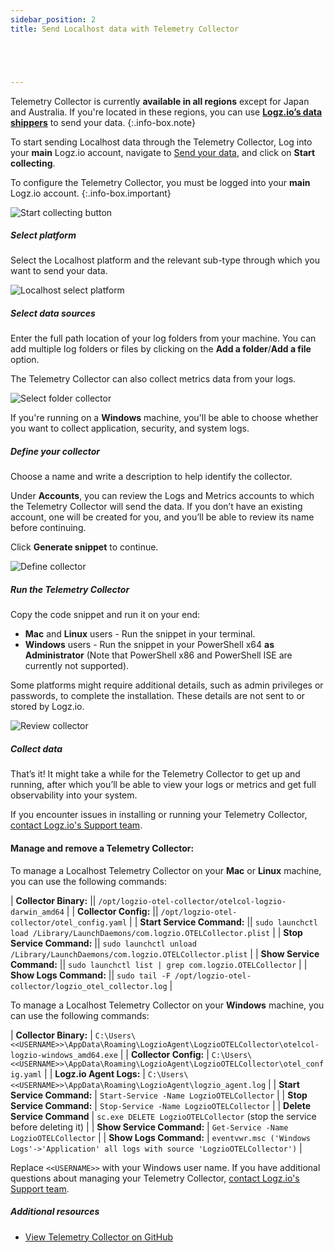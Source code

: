 ```yaml
---
sidebar_position: 2
title: Send Localhost data with Telemetry Collector





---
```



Telemetry Collector is currently **available in all regions** except for Japan and Australia. If you're located in these regions, you can use **[Logz.io’s data shippers](https://app.logz.io/#/dashboard/send-your-data/collection?tag=all&collection=all)** to send your data.
{:.info-box.note}

To start sending Localhost data through the Telemetry Collector, Log into your **main** Logz.io account, navigate to [Send your data](https://app.logz.io/#/dashboard/send-your-data), and click on **Start collecting**.

To configure the Telemetry Collector, you must be logged into your **main** Logz.io account.
{:.info-box.important}


![Start collecting button](https://dytvr9ot2sszz.cloudfront.net/logz-docs/telemetry-agent/telemetry-start-here.png)




##### Select platform

Select the Localhost platform and the relevant sub-type through which you want to send your data.

![Localhost select platform](https://dytvr9ot2sszz.cloudfront.net/logz-docs/telemetry-agent/tc-select-localhost.png)

##### Select data sources


Enter the full path location of your log folders from your machine. You can add multiple log folders or files by clicking on the **Add a folder**/**Add a file** option.

The Telemetry Collector can also collect metrics data from your logs.

![Select folder collector](https://dytvr9ot2sszz.cloudfront.net/logz-docs/telemetry-agent/log-location.png)

If you're running on a **Windows** machine, you'll be able to choose whether you want to collect application, security, and system logs.

##### Define your collector

Choose a name and write a description to help identify the collector. 

Under **Accounts**, you can review the Logs and Metrics accounts to which the Telemetry Collector will send the data. If you don’t have an existing account, one will be created for you, and you’ll be able to review its name before continuing.

Click **Generate snippet** to continue.

![Define collector](https://dytvr9ot2sszz.cloudfront.net/logz-docs/telemetry-agent/define-collector-localhost.png)

##### Run the Telemetry Collector

Copy the code snippet and run it on your end:

* **Mac** and **Linux** users - Run the snippet in your terminal.
* **Windows** users - Run the snippet in your PowerShell x64 **as Administrator** (Note that PowerShell x86 and PowerShell ISE are currently not supported).

Some platforms might require additional details, such as admin privileges or passwords, to complete the installation. These details are not sent to or stored by Logz.io.

![Review collector](https://dytvr9ot2sszz.cloudfront.net/logz-docs/telemetry-agent/collector-localhost-finish.png)

##### Collect data

That’s it! It might take a while for the Telemetry Collector to get up and running, after which you’ll be able to view your logs or metrics and get full observability into your system.


If you encounter issues in installing or running your Telemetry Collector, [contact Logz.io's Support team](mailto:help@logz.io).


#### Manage and remove a Telemetry Collector:

To manage a Localhost Telemetry Collector on your **Mac** or **Linux** machine, you can use the following commands:

| **Collector Binary:** || `/opt/logzio-otel-collector/otelcol-logzio-darwin_amd64` |
| **Collector Config:** || `/opt/logzio-otel-collector/otel_config.yaml` |
| **Start Service Command:** || `sudo launchctl load /Library/LaunchDaemons/com.logzio.OTELCollector.plist` |
| **Stop Service Command:** || `sudo launchctl unload /Library/LaunchDaemons/com.logzio.OTELCollector.plist` |
| **Show Service Command:** || `sudo launchctl list | grep com.logzio.OTELCollector` |
| **Show Logs Command:** || `sudo tail -F /opt/logzio-otel-collector/logzio_otel_collector.log` |


To manage a Localhost Telemetry Collector on your **Windows** machine, you can use the following commands:

| **Collector Binary:** | `C:\Users\<<USERNAME>>\AppData\Roaming\LogzioAgent\LogzioOTELCollector\otelcol-logzio-windows_amd64.exe` |
| **Collector Config:** | `C:\Users\<<USERNAME>>\AppData\Roaming\LogzioAgent\LogzioOTELCollector\otel_config.yaml` |
| **Logz.io Agent Logs:** | `C:\Users\<<USERNAME>>\AppData\Roaming\LogzioAgent\logzio_agent.log` |
| **Start Service Command:** | `Start-Service -Name LogzioOTELCollector` |
| **Stop Service Command:** | `Stop-Service -Name LogzioOTELCollector` |
| **Delete Service Command** | `sc.exe DELETE LogzioOTELCollector` (stop the service before deleting it) |
| **Show Service Command:** | `Get-Service -Name LogzioOTELCollector` |
| **Show Logs Command:** | `eventvwr.msc ('Windows Logs'->'Application' all logs with source 'LogzioOTELCollector')` |


Replace `<<USERNAME>>` with your Windows user name. If you have additional questions about managing your Telemetry Collector, [contact Logz.io's Support team](mailto:help@logz.io).


##### Additional resources

* [View Telemetry Collector on GitHub](https://github.com/logzio/logzio-agent-manifest)